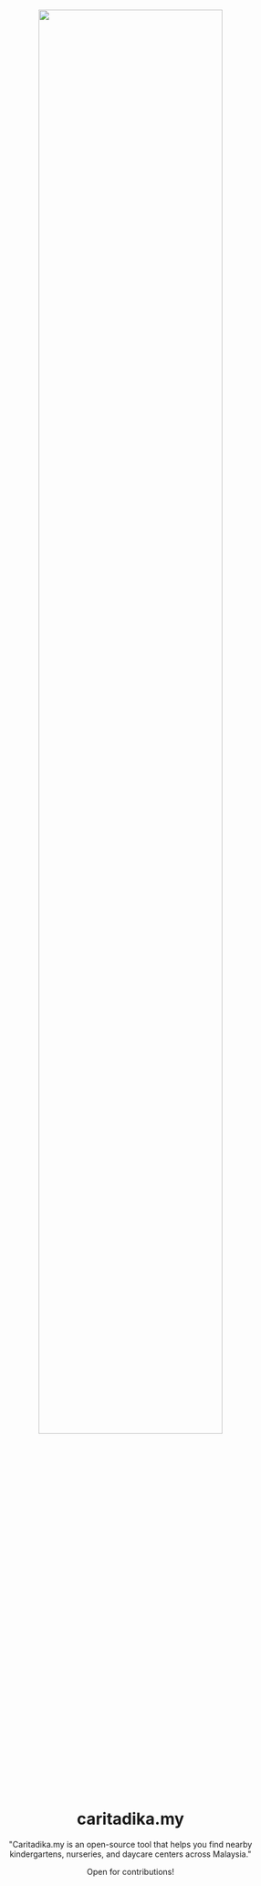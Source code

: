 <h1 align="center">
  <img src="https://github.com/user-attachments/assets/d03c45c2-8932-4bc1-964c-05c115a45de1" width="80%" />

  <br/>
  <br/>
  <strong>caritadika.my</strong>
</h1>

<p align="center">
  "Caritadika.my is an open-source tool that helps you find nearby kindergartens, nurseries, and daycare centers across Malaysia."
</p>

<p align="center">
  Open for contributions!
</p>


